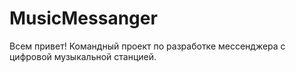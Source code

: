 # MusicMessanger
Всем привет! Командный проект по разработке мессенджера с цифровой музыкальной станцией.
